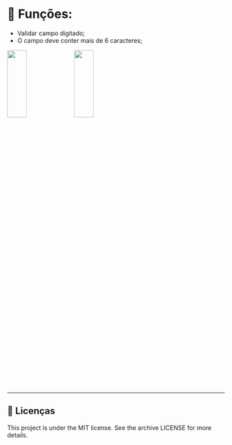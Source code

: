 # 🧐 Funções:

- Validar campo digitado;
- O campo deve conter mais de 6 caracteres; 

<img src="./validacao/blob/main/github/theme.png" 
height="20%" width="30%"> 
<img src="../github/theme2.png"
height="20%" width="30%">
<hr>

## 📝 Licenças
This project is under the MIT license. See the archive LICENSE for more details.
